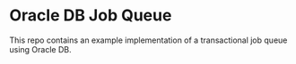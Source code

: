 # Oracle DB Job Queue

This repo contains an example implementation of a transactional job queue
using Oracle DB.

